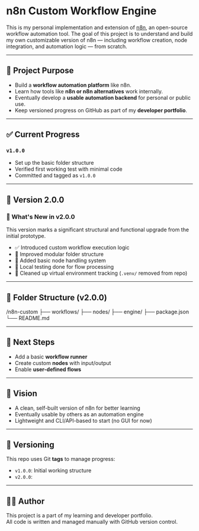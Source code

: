 # n8n Custom Workflow Engine

This is my personal implementation and extension of [n8n](https://n8n.io), an open-source workflow automation tool. The goal of this project is to understand and build my own customizable version of n8n — including workflow creation, node integration, and automation logic — from scratch.

---

## 🚀 Project Purpose

- Build a **workflow automation platform** like n8n.
- Learn how tools like **n8n or n8n alternatives** work internally.
- Eventually develop a **usable automation backend** for personal or public use.
- Keep versioned progress on GitHub as part of my **developer portfolio**.

---

## ✅ Current Progress

### `v1.0.0`
- Set up the basic folder structure
- Verified first working test with minimal code
- Committed and tagged as `v1.0.0`

---

## 🔄 Version 2.0.0

### 🚀 What's New in v2.0.0

This version marks a significant structural and functional upgrade from the initial prototype.

- ✅ Introduced custom workflow execution logic
- 📁 Improved modular folder structure
- 🔌 Added basic node handling system
- 🧪 Local testing done for flow processing
- 🧹 Cleaned up virtual environment tracking (`.venv/` removed from repo)

---

## 📂 Folder Structure (v2.0.0)
/n8n-custom
├── workflows/
├── nodes/
├── engine/
├── package.json
└── README.md

---

## 📌 Next Steps

- Add a basic **workflow runner**
- Create custom **nodes** with input/output
- Enable **user-defined flows**

---

## 🧠 Vision

- A clean, self-built version of n8n for better learning
- Eventually usable by others as an automation engine
- Lightweight and CLI/API-based to start (no GUI for now)

---

## 🔖 Versioning

This repo uses Git **tags** to manage progress:
- `v1.0.0`: Initial working structure  
- `v2.0.0`: 

---

## 🧑‍💻 Author

This project is a part of my learning and developer portfolio.  
All code is written and managed manually with GitHub version control.
